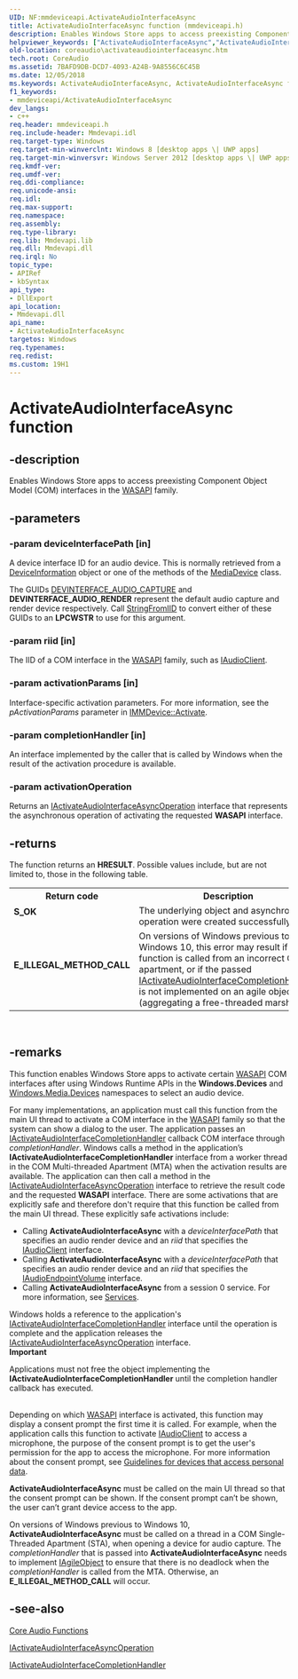```yaml
---
UID: NF:mmdeviceapi.ActivateAudioInterfaceAsync
title: ActivateAudioInterfaceAsync function (mmdeviceapi.h)
description: Enables Windows Store apps to access preexisting Component Object Model (COM) interfaces in the WASAPI family.
helpviewer_keywords: ["ActivateAudioInterfaceAsync","ActivateAudioInterfaceAsync function [Core Audio]","coreaudio.activateaudiointerfaceasync","mmdeviceapi/ActivateAudioInterfaceAsync"]
old-location: coreaudio\activateaudiointerfaceasync.htm
tech.root: CoreAudio
ms.assetid: 7BAFD9DB-DCD7-4093-A24B-9A8556C6C45B
ms.date: 12/05/2018
ms.keywords: ActivateAudioInterfaceAsync, ActivateAudioInterfaceAsync function [Core Audio], coreaudio.activateaudiointerfaceasync, mmdeviceapi/ActivateAudioInterfaceAsync
f1_keywords:
- mmdeviceapi/ActivateAudioInterfaceAsync
dev_langs:
- c++
req.header: mmdeviceapi.h
req.include-header: Mmdevapi.idl
req.target-type: Windows
req.target-min-winverclnt: Windows 8 [desktop apps \| UWP apps]
req.target-min-winversvr: Windows Server 2012 [desktop apps \| UWP apps]
req.kmdf-ver: 
req.umdf-ver: 
req.ddi-compliance: 
req.unicode-ansi: 
req.idl: 
req.max-support: 
req.namespace: 
req.assembly: 
req.type-library: 
req.lib: Mmdevapi.lib
req.dll: Mmdevapi.dll
req.irql: No
topic_type:
- APIRef
- kbSyntax
api_type:
- DllExport
api_location:
- Mmdevapi.dll
api_name:
- ActivateAudioInterfaceAsync
targetos: Windows
req.typenames: 
req.redist: 
ms.custom: 19H1
---
```


# ActivateAudioInterfaceAsync function


## -description


Enables Windows Store apps to access preexisting Component Object Model (COM) interfaces in the <a href="https://docs.microsoft.com/windows/desktop/CoreAudio/wasapi">WASAPI</a> family. 


## -parameters




### -param deviceInterfacePath [in]

A device interface ID for an audio device. This is normally retrieved from a <a href="https://docs.microsoft.com/uwp/api/windows.devices.enumeration.deviceinformation">DeviceInformation</a> object or one of the methods of the <a href="https://docs.microsoft.com/uwp/api/windows.media.devices.mediadevice">MediaDevice</a> class. 

The GUIDs <a href="https://docs.microsoft.com/windows/desktop/CoreAudio/devinterface-xxx-guids">DEVINTERFACE_AUDIO_CAPTURE</a>  and <b>DEVINTERFACE_AUDIO_RENDER</b>  represent the default audio capture and render device respectively. Call <a href="https://docs.microsoft.com/windows/desktop/api/combaseapi/nf-combaseapi-stringfromiid">StringFromIID</a> to convert either of these GUIDs to an <b>LPCWSTR</b> to use for this argument.


### -param riid [in]

The IID of a COM interface in the <a href="https://docs.microsoft.com/windows/desktop/CoreAudio/wasapi">WASAPI</a> family, such as <a href="https://docs.microsoft.com/windows/desktop/api/audioclient/nn-audioclient-iaudioclient">IAudioClient</a>.


### -param activationParams [in]

Interface-specific activation parameters. For more information, see the <i>pActivationParams</i> parameter in <a href="https://docs.microsoft.com/windows/desktop/api/mmdeviceapi/nf-mmdeviceapi-immdevice-activate">IMMDevice::Activate</a>. 


### -param completionHandler [in]

An interface implemented by the caller that is called by Windows when the result of the activation procedure is available.


### -param activationOperation

Returns an <a href="https://docs.microsoft.com/windows/desktop/api/mmdeviceapi/nn-mmdeviceapi-iactivateaudiointerfaceasyncoperation">IActivateAudioInterfaceAsyncOperation</a> interface that represents the asynchronous operation of activating the requested <b>WASAPI</b> interface.


## -returns



The function returns an <b>HRESULT</b>. Possible values include, but are not limited to, those in the following table.

<table>
<tr>
<th>Return code</th>
<th>Description</th>
</tr>
<tr>
<td width="40%">
<dl>
<dt><b>S_OK</b></dt>
</dl>
</td>
<td width="60%">
The underlying object and asynchronous operation were created successfully.

</td>
</tr>
<tr>
<td width="40%">
<dl>
<dt><b>E_ILLEGAL_METHOD_CALL </b></dt>
</dl>
</td>
<td width="60%">
On versions of Windows previous to Windows 10, this error may result if the function is called from an incorrect COM apartment, or if the passed <a href="https://docs.microsoft.com/windows/desktop/api/mmdeviceapi/nn-mmdeviceapi-iactivateaudiointerfacecompletionhandler">IActivateAudioInterfaceCompletionHandler</a> is not implemented on an agile object (aggregating a free-threaded marshaler).

</td>
</tr>
</table>
 




## -remarks



This function enables Windows Store apps to  activate certain <a href="https://docs.microsoft.com/windows/desktop/CoreAudio/wasapi">WASAPI</a> COM interfaces after using Windows Runtime APIs in the <b>Windows.Devices</b> and <a href="https://docs.microsoft.com/uwp/api/windows.media.devices">Windows.Media.Devices</a> namespaces to select an audio device.  

For many implementations, an application must call this function from the main UI thread to activate a COM interface in the <a href="https://docs.microsoft.com/windows/desktop/CoreAudio/wasapi">WASAPI</a> family so that the system can show a dialog to the user. The application passes an <a href="https://docs.microsoft.com/windows/desktop/api/mmdeviceapi/nn-mmdeviceapi-iactivateaudiointerfacecompletionhandler">IActivateAudioInterfaceCompletionHandler</a> callback COM interface through <i>completionHandler</i>. Windows calls a method in the application’s <b>IActivateAudioInterfaceCompletionHandler</b> interface from a worker thread in the COM Multi-threaded Apartment (MTA) when the activation results are available. The application can then call a method in the <a href="https://docs.microsoft.com/windows/desktop/api/mmdeviceapi/nn-mmdeviceapi-iactivateaudiointerfaceasyncoperation">IActivateAudioInterfaceAsyncOperation</a> interface  to retrieve the result code and the requested <b>WASAPI</b> interface. There are some activations that are explicitly safe and therefore don't require that this function be called from the main UI thread. These explicitly safe activations include:

<ul>
<li>Calling <b>ActivateAudioInterfaceAsync</b> with a <i>deviceInterfacePath</i> that specifies an audio render device and an <i>riid</i> that specifies the <a href="https://docs.microsoft.com/windows/desktop/api/audioclient/nn-audioclient-iaudioclient">IAudioClient</a> interface.</li>
<li>Calling <b>ActivateAudioInterfaceAsync</b> with a <i>deviceInterfacePath</i> that specifies an audio render device and an <i>riid</i> that specifies the <a href="https://docs.microsoft.com/windows/desktop/api/endpointvolume/nn-endpointvolume-iaudioendpointvolume">IAudioEndpointVolume</a> interface.</li>
<li>Calling <b>ActivateAudioInterfaceAsync</b> from a session 0 service. For more information, see <a href="https://docs.microsoft.com/windows/desktop/services/services">Services</a>.</li>
</ul>
Windows holds a reference to the application's <a href="https://docs.microsoft.com/windows/desktop/api/mmdeviceapi/nn-mmdeviceapi-iactivateaudiointerfacecompletionhandler">IActivateAudioInterfaceCompletionHandler</a> interface until the operation is complete and the application releases the <a href="https://docs.microsoft.com/windows/desktop/api/mmdeviceapi/nn-mmdeviceapi-iactivateaudiointerfaceasyncoperation">IActivateAudioInterfaceAsyncOperation</a> interface. 

<div class="alert"><b>Important</b>  <p class="note">Applications must not free the object implementing the <b>IActivateAudioInterfaceCompletionHandler</b> until the completion handler callback has executed. 

</div>
<div> </div>
Depending on which <a href="https://docs.microsoft.com/windows/desktop/CoreAudio/wasapi">WASAPI</a> interface is activated, this function may display a consent prompt the first time it is called. For example, when the application calls this function to activate <a href="https://docs.microsoft.com/windows/desktop/api/audioclient/nn-audioclient-iaudioclient">IAudioClient</a> to access a microphone, the purpose of the consent prompt is to get the user's permission for the app to access the microphone. For more information about the consent prompt, see <a href="https://docs.microsoft.com/windows/uwp/security/index">Guidelines for devices that access personal data</a>.


<b>ActivateAudioInterfaceAsync</b> must be called on the main UI thread so that the consent prompt can be shown. If the consent prompt can’t be shown, the user can’t grant device access to the app.

On versions of Windows previous to Windows 10, <b>ActivateAudioInterfaceAsync</b> must be called on a thread in a COM Single-Threaded Apartment (STA), when opening a device for audio capture. The <i>completionHandler</i> that is passed into <b>ActivateAudioInterfaceAsync</b> needs to implement <a href="https://docs.microsoft.com/windows/desktop/api/objidl/nn-objidl-iagileobject">IAgileObject</a> to ensure that there is no deadlock when the <i>completionHandler</i> is called from the MTA. Otherwise, an <b>E_ILLEGAL_METHOD_CALL</b> will occur.




## -see-also




<a href="https://docs.microsoft.com/windows/desktop/CoreAudio/core-audio-functions">Core Audio Functions</a>



<a href="https://docs.microsoft.com/windows/desktop/api/mmdeviceapi/nn-mmdeviceapi-iactivateaudiointerfaceasyncoperation">IActivateAudioInterfaceAsyncOperation</a>



<a href="https://docs.microsoft.com/windows/desktop/api/mmdeviceapi/nn-mmdeviceapi-iactivateaudiointerfacecompletionhandler">IActivateAudioInterfaceCompletionHandler</a>
 

 

